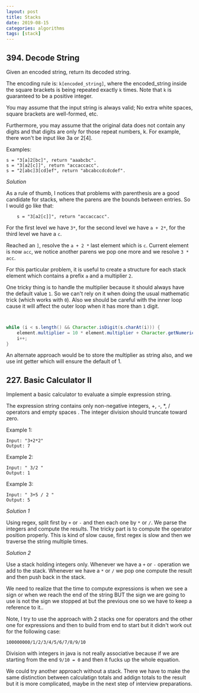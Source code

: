 ```yaml
---
layout: post
title: Stacks
date: 2019-08-15
categories: algorithms
tags: [stack]
---
```


## 394. Decode String

Given an encoded string, return its decoded string.

The encoding rule is: `k[encoded_string]`, where the encoded_string inside the square brackets is being repeated exactly `k` times. Note that `k` is guaranteed to be a positive integer.

You may assume that the input string is always valid; No extra white spaces, square brackets are well-formed, etc.

Furthermore, you may assume that the original data does not contain any digits and that digits are only for those repeat numbers, k. For example, there won't be input like 3a or 2[4].

Examples:

    s = "3[a]2[bc]", return "aaabcbc".
    s = "3[a2[c]]", return "accaccacc".
    s = "2[abc]3[cd]ef", return "abcabccdcdcdef".

*Solution*

As a rule of thumb, I notices that problems with parenthesis are a good candidate for stacks, where the parens are the bounds between entries. So I would go like that:

        s = "3[a2[c]]", return "accaccacc".

For the first level we have `3*`, for the second level we have `a + 2*`, for the third level we have a `c`. 

Reached an `]`, resolve the `a + 2 *` last element which is `c`. Current element is now `acc`, we notice another parens we pop one more and we resolve `3 * acc`.

For this particular problem, it is useful to create a structure for each stack element which contains a prefix `a` and a multiplier `2`. 

One tricky thing is to handle the multiplier because it should always have the default value `1`. So we can't rely on it when doing the usual mathematic trick (which works with `0`). Also we should be careful with the inner loop cause it will affect the outer loop when it has more than `1` digit.
```java


while (i < s.length() && Character.isDigit(s.charAt(i))) {
    element.multiplier = 10 * element.multiplier + Character.getNumericValue(s.charAt(i));
    i++;
}
```
An alternate approach would be to store the multiplier as string also, and we use int getter which will ensure the default of 1.


## 227. Basic Calculator II

Implement a basic calculator to evaluate a simple expression string.

The expression string contains only non-negative integers, +, -, *, / operators and empty spaces . The integer division should truncate toward zero.

Example 1:

    Input: "3+2*2"
    Output: 7

Example 2:

    Input: " 3/2 "
    Output: 1

Example 3:

    Input: " 3+5 / 2 "
    Output: 5

*Solution 1*

Using regex, split first by `+` or `-` and then each one by `*` or `/`. We parse the integers and compute the results. The tricky part is to compute the operator position properly. This is kind of slow cause, first regex is slow and then we traverse the string multiple times.

*Solution 2*

Use a stack holding integers only. Whenever we have a `+` or `-` operation we add to the stack. Whenever we have a `*` or `/` we pop one compute the result and then push back in the stack. 

We need to realize that the time to compute expressions is when we see a sign or when we reach the end of the string BUT the sign we are going to use is not the sign we stopped at but the previous one so we have to keep a reference to it..

Note, I try to use the approach with 2 stacks one for operators and the other one for expressions and then to build from end to start but it didn't work out for the following case:

    100000000/1/2/3/4/5/6/7/8/9/10
    
Division with integers in java is not really associative because if we are starting from the end `9/10 = 0` and then it fucks up the whole equation.

We could try another approach without a stack. There we have to make the same distinction between calculatign totals and addign totals to the result but it is more complicated, maybe in the next step of interview preparations.

































